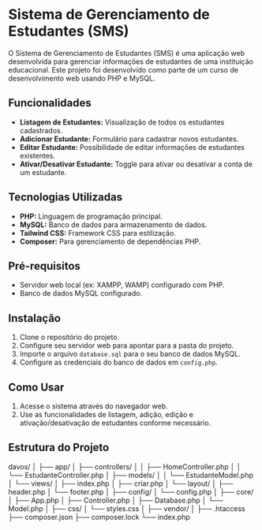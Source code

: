 # Sistema de Gerenciamento de Estudantes (SMS)

O Sistema de Gerenciamento de Estudantes (SMS) é uma aplicação web desenvolvida para gerenciar informações de estudantes de uma instituição educacional. Este projeto foi desenvolvido como parte de um curso de desenvolvimento web usando PHP e MySQL.

## Funcionalidades

- **Listagem de Estudantes:** Visualização de todos os estudantes cadastrados.
- **Adicionar Estudante:** Formulário para cadastrar novos estudantes.
- **Editar Estudante:** Possibilidade de editar informações de estudantes existentes.
- **Ativar/Desativar Estudante:** Toggle para ativar ou desativar a conta de um estudante.

## Tecnologias Utilizadas

- **PHP:** Linguagem de programação principal.
- **MySQL:** Banco de dados para armazenamento de dados.
- **Tailwind CSS:** Framework CSS para estilização.
- **Composer:** Para gerenciamento de dependências PHP.

## Pré-requisitos

- Servidor web local (ex: XAMPP, WAMP) configurado com PHP.
- Banco de dados MySQL configurado.

## Instalação

1. Clone o repositório do projeto.
2. Configure seu servidor web para apontar para a pasta do projeto.
3. Importe o arquivo `database.sql` para o seu banco de dados MySQL.
4. Configure as credenciais do banco de dados em `config.php`.

## Como Usar

1. Acesse o sistema através do navegador web.
2. Use as funcionalidades de listagem, adição, edição e ativação/desativação de estudantes conforme necessário.

## Estrutura do Projeto

davos/
│
├── app/
│ ├── controllers/
│ │ ├── HomeController.php
│ │ └── EstudanteController.php
│ ├── models/
│ │ └── EstudanteModel.php
│ └── views/
│ ├── index.php
│ ├── criar.php
│ └── layout/
│ ├── header.php
│ └── footer.php
│
├── config/
│ └── config.php
│
├── core/
│ ├── App.php
│ ├── Controller.php
│ ├── Database.php
│ └── Model.php
│
├── css/
│ └── styles.css
│
├── vendor/
│
├── .htaccess
├── composer.json
├── composer.lock
└── index.php
